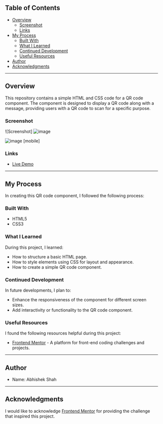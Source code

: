 ## Table of Contents

- [Overview](#overview)
  - [Screenshot](#screenshot)
  - [Links](#links)
- [My Process](#my-process)
  - [Built With](#built-with)
  - [What I Learned](#what-i-learned)
  - [Continued Development](#continued-development)
  - [Useful Resources](#useful-resources)
- [Author](#author)
- [Acknowledgments](#acknowledgments)

---

## Overview

This repository contains a simple HTML and CSS code for a QR code component. The component is designed to display a QR code along with a message, providing users with a QR code to scan for a specific purpose.

### Screenshot

![Screenshot] ![image](https://github.com/Abhishekshah007/FrontendMentor-Challenges/assets/52561897/2f333a61-c7f0-45aa-b31f-2cbfa7edbf0a)

![image](https://github.com/Abhishekshah007/FrontendMentor-Challenges/assets/52561897/a340a88c-4809-4272-8a16-a2786f4a8ff8) [mobile]


### Links

- [Live Demo](https://abhishekshah007.github.io/FrontendMentor-Challenges/qr-code-component-main/)

---

## My Process

In creating this QR code component, I followed the following process:

### Built With

- HTML5
- CSS3

### What I Learned

During this project, I learned:

- How to structure a basic HTML page.
- How to style elements using CSS for layout and appearance.
- How to create a simple QR code component.

### Continued Development

In future developments, I plan to:

- Enhance the responsiveness of the component for different screen sizes.
- Add interactivity or functionality to the QR code component.

### Useful Resources

I found the following resources helpful during this project:

- [Frontend Mentor](https://www.frontendmentor.io?ref=challenge) - A platform for front-end coding challenges and projects.

---

## Author

- Name: Abhishek Shah

---

## Acknowledgments

I would like to acknowledge [Frontend Mentor](https://www.frontendmentor.io?ref=challenge) for providing the challenge that inspired this project.
